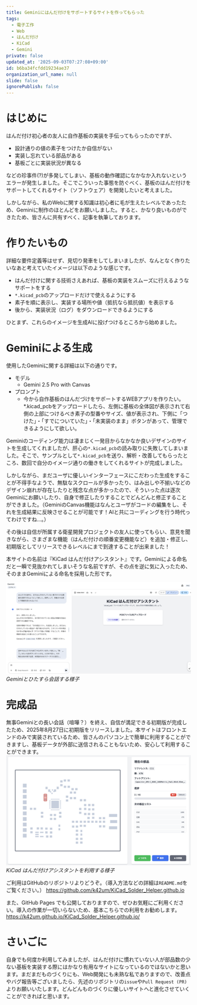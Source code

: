 ```yaml
---
title: Geminiにはんだ付けをサポートするサイトを作ってもらった
tags:
  - 電子工作
  - Web
  - はんだ付け
  - KiCad
  - Gemini
private: false
updated_at: '2025-09-03T07:27:08+09:00'
id: b6ba34fcfdd19234ae37
organization_url_name: null
slide: false
ignorePublish: false
---
```


# はじめに
はんだ付け初心者の友人に自作基板の実装を手伝ってもらったのですが、
- 設計通りの値の素子をつけたか自信がない
- 実装し忘れている部品がある
- 基板ごとに実装状況が異なる

などの珍事件(?)が多発してしまい、基板の動作確認になかなか入れないというエラーが発生しました。そこでこういった事態を防ぐべく、基板のはんだ付けをサポートしてくれるサイト（ソフトウェア）を開発したいと考えました。

しかしながら、私のWebに関する知識は初心者に毛が生えたレベルであったため、Geminiに制作のほとんどをお願いしました。すると、かなり良いものができたため、皆さんに共有すべく、記事を執筆しております。

# 作りたいもの
詳細な要件定義等はせず、見切り発車をしてしまいましたが、なんとなく作りたいなあと考えていたイメージは以下のような感じです。
- はんだ付けに関する技術さえあれば、基板の実装をスムーズに行えるようなサポートをする
- `*.kicad_pcb`のアップロードだけで使えるようにする
- 素子を順に表示し、実装する場所や値（抵抗なら抵抗値）を表示する
- 後から、実装状況（ログ）をダウンロードできるようにする

ひとまず、これらのイメージを生成AIに投げつけるところから始めました。

# Geminiによる生成
使用したGeminiに関する詳細は以下の通りです。
- モデル
  - Gemini 2.5 Pro with Canvas
- プロンプト
  - 今から自作基板のはんだづけをサポートするWEBアプリを作りたい。*.kicad_pcbをアップロードしたら、左側に基板の全体図が表示されて右側の上部につけるべき素子の型番やサイズ、値が表示され、下側に「つけた」・「すでについていた」・「未実装のまま」ボタンがあって、管理できるようにして欲しい。

Geminiのコーディング能力は凄まじく一発目からなかなか良いデザインのサイトを生成してくれましたが、肝心の`*.kicad_pcb`の読み取りに失敗してしまいました。そこで、サンプルとして`*.kicad_pcb`を送り、解析・改善してもらったところ、数回で自分のイメージ通りの働きをしてくれるサイトが完成しました。

しかしながら、まだユーザに優しいインターフェースにこだわった生成をすることが不得手なようで、無駄なスクロールが多かったり、はみ出しや不揃いなどのデザイン崩れが存在したりと残念な点が多かったので、そういった点は逐次Geminiにお願いしたり、自身で修正したりすることでどんどんと修正することができました。（GeminiのCanvas機能はなんとユーザがコードの編集をし、それを生成結果に反映させることが可能です！AIと共にコーディングを行う時代ってわけですね...。）

その後は自信が所属する衛星開発プロジェクトの友人に使ってもらい、意見を聞きながら、さまざまな機能（はんだ付けの順番変更機能など）を追加・修正し、初期版としてリリースできるレベルにまで到達することが出来ました！

本サイトの名前は『KiCad はんだ付けアシスタント』です。Geminiによる命名だと一瞬で見抜かれてしまいそうな名前ですが、その点を逆に気に入ったため、そのままGeminiによる命名を採用した形です。

![Geminiとひたすら会話する様子](https://raw.githubusercontent.com/k42um/zenn-qiita/main/images/kicad-solder-tool/talk-with-gemini.png)
*Geminiとひたすら会話する様子*

# 完成品
無事Geminiとの長い会話（喧嘩？）を終え、自信が満足できる初期版が完成したため、2025年8月27日に初期版をリリースしました。本サイトはフロントエンドのみで実装されているため、皆さんのパソコン上で簡単に利用することができますし、基板データが外部に送信されることもないため、安心して利用することができます。
![KiCad はんだ付けアシスタントの利用風景](https://raw.githubusercontent.com/k42um/zenn-qiita/main/images/kicad-solder-tool/using-screen.png)
*KiCad はんだ付けアシスタントを利用する様子*


ご利用はGitHubのリポジトリよりどうぞ。（導入方法などの詳細は`README.md`をご覧ください。）
https://github.com/k42um/KiCad_Solder_Helper.github.io

また、GitHub Pages でも公開しておりますので、ぜひお気軽にご利用ください。導入の作業が一切いらないため、基本こちらでの利用をお勧めします。
https://k42um.github.io/KiCad_Solder_Helper.github.io/

# さいごに
自身でも何度か利用してみましたが、はんだ付けに慣れていない人が部品数の少ない基板を実装する際にはかなり有用なサイトになっているのではないかと思います。まだまだものづくりにも、Web開発にも未熟な私でありますので、改善点やバグ報告等ございましたら、先述のリポジトリの`issue`や`Pull Request (PR)`よりお願いいたします。どんどんものづくりに優しいサイトへと進化させていくことができればと思います。

